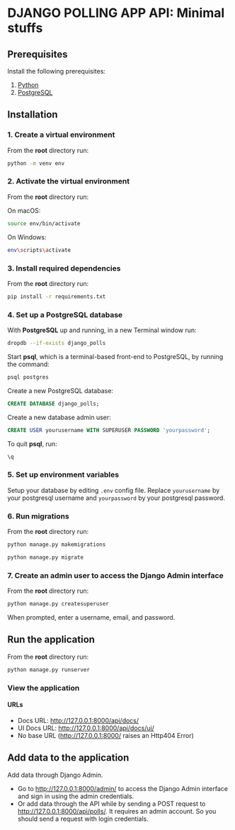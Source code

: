 # DJANGO POLLING APP API: Minimal stuffs

## Prerequisites

Install the following prerequisites:

1. [Python](https://www.python.org/downloads/)
2. [PostgreSQL](https://www.postgresql.org/download/)

## Installation

### 1. Create a virtual environment

From the **root** directory run:

```bash
python -m venv env
```

### 2. Activate the virtual environment

From the **root** directory run:

On macOS:

```bash
source env/bin/activate
```

On Windows:

```bash
env\scripts\activate
```

### 3. Install required dependencies

From the **root** directory run:

```bash
pip install -r requirements.txt
```

### 4. Set up a PostgreSQL database

With **PostgreSQL** up and running, in a new Terminal window run:

```bash
dropdb --if-exists django_polls
```

Start **psql**, which is a terminal-based front-end to PostgreSQL, by running the command:

```bash
psql postgres
```

Create a new PostgreSQL database:

```sql
CREATE DATABASE django_polls;
```

Create a new database admin user:

```sql
CREATE USER yourusername WITH SUPERUSER PASSWORD 'yourpassword';
```

To quit **psql**, run:

```bash
\q
```

### 5. Set up environment variables

Setup your database by editing `.env` config file. Replace `yourusername` by your postgresql username and
`yourpassword` by your postgresql password.

### 6. Run migrations

From the **root** directory run:

```bash
python manage.py makemigrations
```

```bash
python manage.py migrate
```

### 7. Create an admin user to access the Django Admin interface

From the **root** directory run:

```bash
python manage.py createsuperuser
```

When prompted, enter a username, email, and password.

## Run the application

From the **root** directory run:

```bash
python manage.py runserver
```

### View the application

#### URLs

- Docs URL: <http://127.0.0.1:8000/api/docs/>
- UI Docs URL: <http://127.0.0.1:8000/api/docs/ui/>
- No base URL (<http://127.0.0.1:8000/> raises an Http404 Error)

## Add data to the application

Add data through Django Admin.

- Go to <http://127.0.0.1:8000/admin/> to access the Django Admin interface and sign in using the admin credentials.
- Or add data through the API while by sending a POST request to <http://127.0.0.1:8000/api/polls/>. It requires
an admin account. So you should send a request with login credentials.
